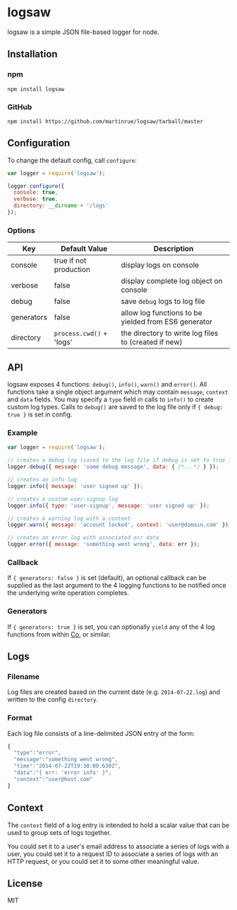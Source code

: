 # logsaw

logsaw is a simple JSON file-based logger for node.

## Installation

### npm

```
npm install logsaw
```

### GitHub

```
npm install https://github.com/martinrue/logsaw/tarball/master
```

## Configuration

To change the default config, call `configure`:

```javascript
var logger = require('logsaw');

logger.configure({
  console: true,
  verbose: true,
  directory: __dirname + '/logs'
});
```

### Options

| Key         | Default  Value           | Description                                          |
|-------------|--------------------------|------------------------------------------------------|
| console     | true if not production   | display logs on console                              |
| verbose     | false                    | display complete log object on console               |
| debug       | false                    | save `debug` logs to log file                        |
| generators  | false                    | allow log functions to be yielded from ES6 generator |
| directory   | `process.cwd()` + 'logs' | the directory to write log files to (created if new) |

## API

logsaw exposes 4 functions: `debug()`, `info()`, `warn()` and `error()`. All functions take a single object argument which may contain `message`, `context` and `data` fields.
You may specify a `type` field in calls to `info()` to create custom log types. Calls to `debug()` are saved to the log file only if `{ debug: true }` is set in config.

### Example

```javascript
var logger = require('logsaw');

// creates a debug log (saved to the log file if debug is set to true in config)
logger.debug({ message: 'some debug message', data: { /*...*/ } });

// creates an info log
logger.info({ message: 'user signed up' });

// creates a custom user-signup log
logger.info({ type: 'user-signup', message: 'user signed up' });

// creates a warning log with a context
logger.warn({ message: 'account locked', context: 'user@domain.com' });

// creates an error log with associated err data
logger.error({ message: 'something went wrong', data: err });
```

### Callback

If `{ generators: false }` is set (default), an optional callback can be supplied as the last argument to the 4 logging functions to be notified once the underlying write operation completes.

### Generators

If `{ generators: true }` is set, you can optionally `yield` any of the 4 log functions from within [Co](https://github.com/visionmedia/co), or similar.

## Logs

### Filename

Log files are created based on the current date (e.g. `2014-07-22.log`) and written to the config `directory`.

### Format

Each log file consists of a line-delimited JSON entry of the form:

```javascript
{
  "type":"error",
  "message":"something went wrong",
  "time":"2014-07-22T19:30:00.630Z",
  "data":"{ err: 'error info' }",
  "context":"user@host.com"
}
```

## Context

The `context` field of a log entry is intended to hold a scalar value that can be used to group sets of logs together.

You could set it to a user's email address to associate a series of logs with a user, you could set it to a request ID to associate a series of logs with an HTTP request, or you could set it to some other meaningful value.

## License

MIT